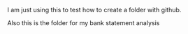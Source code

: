 I am just using this to test how to create a folder with github.

Also this is the folder for my bank statement analysis
